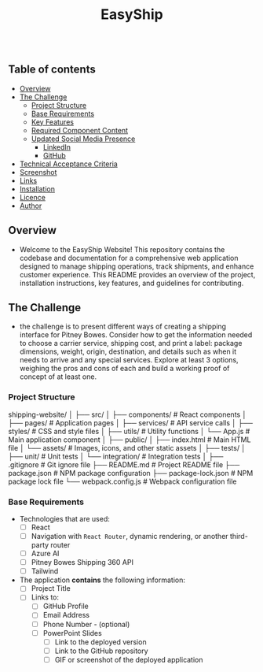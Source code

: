 <h1 align="center">EasyShip</h1>
  <br>
  <a href="https://github.com/andrewyu22">
      <img src="https://img.shields.io/badge/SayThanks.io-%E2%98%BC-1EAEDB.svg?style=for-thebadge" alt=""></a>
  <a href="https://github.com/andrewyu22/EasyShip/graphs/contributors">
      <img src="https://img.shields.io/github/contributors/andrewyu22/EasyShip.svg?style=for-the-badge" alt=""></a>
  <a href="https://github.com/andrewyu22/EasyShip/issues">
      <img src="https://img.shields.io/github/issues/andrewyu22/EasyShip.svg?style=for-the-badge" alt=""></a>
  <a href="https://github.com/andrewyu22/EasyShip/network/members">
      <img src="https://img.shields.io/github/forks/andrewyu22/EasyShip.svg?style=for-the-badge" alt=""></a>

  ## Table of contents

- [Overview](#overview)
- [The Challenge](#the-challenge)
  - [Project Structure](#project-structure)
  - [Base Requirements](#base-requirements)
  - [Key Features](#key-geatures)
  - [Required Component Content](#required-component-content)
  - [Updated Social Media Presence](#updated-social-media-presence)
    - [LinkedIn](#linkedin)
    - [GitHub](#github)
- [Technical Acceptance Criteria](#acceptance-criteria)
- [Screenshot](#screenshot)
- [Links](#links)
- [Installation](#installation)
- [Licence](#licence)
- [Author](#author)

## Overview

- Welcome to the EasyShip Website! This repository contains the codebase and documentation for a comprehensive web application designed to manage shipping operations, track shipments, and enhance customer experience. This README provides an overview of the project, installation instructions, key features, and guidelines for contributing. 

## The Challenge

- the challenge is to present different ways of creating a shipping interface for Pitney Bowes. Consider how to get the information needed to choose a carrier service, shipping cost, and print a label: package dimensions, weight, origin, destination, and details such as when it needs to arrive and any special services. Explore at least 3 options, weighing the pros and cons of each and build a working proof of concept of at least one.

### Project Structure

shipping-website/
│
├── src/
│   ├── components/          # React components
│   ├── pages/               # Application pages
│   ├── services/            # API service calls
│   ├── styles/              # CSS and style files
│   ├── utils/               # Utility functions
│   └── App.js               # Main application component
│
├── public/
│   ├── index.html           # Main HTML file
│   └── assets/              # Images, icons, and other static assets
│
├── tests/
│   ├── unit/                # Unit tests
│   └── integration/         # Integration tests
│
├── .gitignore               # Git ignore file
├── README.md                # Project README file
├── package.json             # NPM package configuration
├── package-lock.json        # NPM package lock file
└── webpack.config.js        # Webpack configuration file
    
### Base Requirements

- Technologies that are used:
  - [ ] React
  - [ ] Navigation with `React Router`, dynamic rendering, or another third-party router
  - [ ] Azure AI
  - [ ] Pitney Bowes Shipping 360 API
  - [ ] Tailwind
- The application **contains** the following information:
  - [ ] Project Title
  - [ ] Links to:
    - [ ] GitHub Profile
    - [ ] Email Address
    - [ ] Phone Number - (optional)
    - [ ] PowerPoint Slides
      - [ ] Link to the deployed version
      - [ ] Link to the GitHub repository
      - [ ] GIF or screenshot of the deployed application
